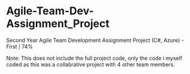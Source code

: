 # Agile-Team-Dev-Assignment_Project
Second Year Agile Team Development Assignment Project (C#, Azure) - First | 74%

Note: This does not include the full project code, only the code i myself coded as this was a collabrative project with 4 other team members.

